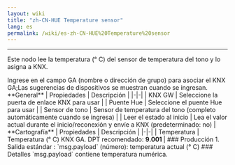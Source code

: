 ```yaml
---
layout: wiki
title: "zh-CN-HUE Temperature sensor"
lang: es
permalink: /wiki/es-zh-CN-HUE%20Temperature%20sensor
---
```

---
<p> Este nodo lee la temperatura (° C) del sensor de temperatura del tono y lo asigna a KNX.</p>
Ingrese en el campo GA (nombre o dirección de grupo) para asociar el KNX GA;Las sugerencias de dispositivos se muestran cuando se ingresan.
**General**
| Propiedades | Descripción |
|-|-|
| KNX GW | Seleccione la puerta de enlace KNX para usar |
| Puente Hue | Seleccione el puente Hue para usar |
| Sensor de tono | Sensor de temperatura del tono (completo automáticamente cuando se ingresa) |
| Leer el estado al inicio | Lea el valor actual durante el inicio/reconexión y envíe a KNX (predeterminado: no) |
**Cartografía**
| Propiedades | Descripción |
|-|-|
| Temperatura | Temperatura (° C) KNX GA. DPT recomendado: <b> 9.001 </b> |
### Producción
1. Salida estándar
: `msg.payload` (número): temperatura actual (° C)
### Detalles
`msg.payload` contiene temperatura numérica.
